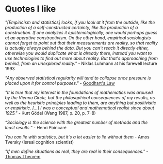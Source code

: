 # Quotes  I like

_"[Empiricism and statistics] looks, if you look at it from the outside, like the production of a self-constructed certainty, like the production of a construction. If one analyzes it epistemologically, one would perhaps guess at an operative constructivism. On the other hand, empirical sociologists cannot forget to point out that their measurements are reality, so that reality is actually always behind the data. But you can't reach it directly either, otherwise you would duplicate what is already there, instead you want to use technologies to find out more about reality. But that's approaching from behind, from an unexplored reality."_ - Niklas Luhmann at his farewell lecture 1993




_"Any observed statistical regularity will tend to collapse once pressure is placed upon it for control purposes."_ - [Goodhart's Law](https://en.wikipedia.org/wiki/Goodhart%27s_law)




_"It is true that my interest in the foundations of mathematics was aroused by the Vienna Circle, but the philosophical consequences of my results, as well as the heuristic principles leading to them, are anything but positivistic or empiristic. [...] I was a conceptual and mathematical realist since about 1925."_ - Kurt Gödel (Wang 1987, p. 20, p. 7-8)




_“Sociology is the science with the greatest number of methods and the least results.”_ - Henri Poincaré


_You can lie with statistics, but it's a lot easier to lie without them_ - Amos Tversky (Isreal cognition scientist)


_"If men define situations as real, they are real in their consequences."_ - [Thomas Theorem](https://en.wikipedia.org/wiki/Thomas_theorem)

